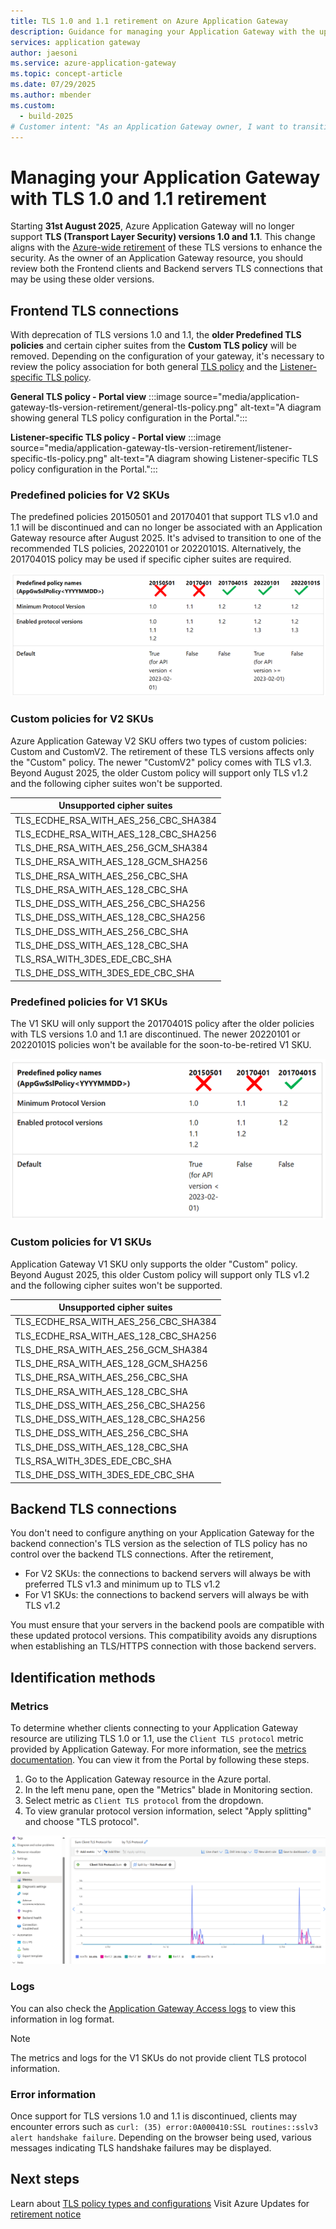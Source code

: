 ```yaml
---
title: TLS 1.0 and 1.1 retirement on Azure Application Gateway
description: Guidance for managing your Application Gateway with the upcoming retirement of TLS 1.0 and 1.1.
services: application gateway
author: jaesoni
ms.service: azure-application-gateway
ms.topic: concept-article
ms.date: 07/29/2025
ms.author: mbender
ms.custom:
  - build-2025
# Customer intent: "As an Application Gateway owner, I want to transition away from TLS versions 1.0 and 1.1, so that I can maintain security and compliance with upcoming changes effective August 2025."
---
```


# Managing your Application Gateway with TLS 1.0 and 1.1 retirement

Starting **31st August 2025**, Azure Application Gateway will no longer support **TLS (Transport Layer Security) versions 1.0 and 1.1**. This change aligns with the [Azure-wide retirement](https://azure.microsoft.com/updates?id=update-retirement-tls1-0-tls1-1-versions-azure-services) of these TLS versions to enhance the security. As the owner of an Application Gateway resource, you should review both the Frontend clients and Backend servers TLS connections that may be using these older versions.

## Frontend TLS connections

With deprecation of TLS versions 1.0 and 1.1, the **older Predefined TLS policies** and certain cipher suites from the **Custom TLS policy** will be removed. Depending on the configuration of your gateway, it's necessary to review the policy association for both general [TLS policy](application-gateway-ssl-policy-overview.md) and the [Listener-specific TLS policy](application-gateway-configure-listener-specific-ssl-policy.md).

**General TLS policy - Portal view**
:::image source="media/application-gateway-tls-version-retirement/general-tls-policy.png" alt-text="A diagram showing general TLS policy configuration in the Portal.":::

**Listener-specific TLS policy - Portal view**
:::image source="media/application-gateway-tls-version-retirement/listener-specific-tls-policy.png" alt-text="A diagram showing Listener-specific TLS policy configuration in the Portal.":::


### Predefined policies for V2 SKUs

The predefined policies 20150501 and 20170401 that support TLS v1.0 and 1.1 will be discontinued and can no longer be associated with an Application Gateway resource after August 2025. It's advised to transition to one of the recommended TLS policies, 20220101 or 20220101S. Alternatively, the 20170401S policy may be used if specific cipher suites are required. 

![A diagram showing predefined policies for V2 SKUs.](media/application-gateway-tls-version-retirement/v2-retiring-tls-policies.png)

### Custom policies for V2 SKUs

Azure Application Gateway V2 SKU offers two types of custom policies: Custom and CustomV2. The retirement of these TLS versions affects only the "Custom" policy. The newer "CustomV2" policy comes with TLS v1.3. Beyond August 2025, the older Custom policy will support only TLS v1.2 and the following cipher suites won't be supported.

| Unsupported cipher suites |
| ---------- |
| TLS_ECDHE_RSA_WITH_AES_256_CBC_SHA384 |
| TLS_ECDHE_RSA_WITH_AES_128_CBC_SHA256 |
| TLS_DHE_RSA_WITH_AES_256_GCM_SHA384 |
| TLS_DHE_RSA_WITH_AES_128_GCM_SHA256 |
| TLS_DHE_RSA_WITH_AES_256_CBC_SHA |
| TLS_DHE_RSA_WITH_AES_128_CBC_SHA |
| TLS_DHE_DSS_WITH_AES_256_CBC_SHA256 |
| TLS_DHE_DSS_WITH_AES_128_CBC_SHA256 |
| TLS_DHE_DSS_WITH_AES_256_CBC_SHA |
| TLS_DHE_DSS_WITH_AES_128_CBC_SHA |
| TLS_RSA_WITH_3DES_EDE_CBC_SHA |
| TLS_DHE_DSS_WITH_3DES_EDE_CBC_SHA |

### Predefined policies for V1 SKUs

The V1 SKU will only support the 20170401S policy after the older policies with TLS versions 1.0 and 1.1 are discontinued. The newer 20220101 or 20220101S policies won't be available for the soon-to-be-retired V1 SKU.

![A diagram showing predefined policies for V1 SKUs.](media/application-gateway-tls-version-retirement/v1-retiring-tls-policies.png)

### Custom policies for V1 SKUs

Application Gateway V1 SKU only supports the older "Custom" policy. Beyond August 2025, this older Custom policy will support only TLS v1.2 and the following cipher suites won't be supported.

| Unsupported cipher suites |
| ---------- |
| TLS_ECDHE_RSA_WITH_AES_256_CBC_SHA384 |
| TLS_ECDHE_RSA_WITH_AES_128_CBC_SHA256 |
| TLS_DHE_RSA_WITH_AES_256_GCM_SHA384 |
| TLS_DHE_RSA_WITH_AES_128_GCM_SHA256 |
| TLS_DHE_RSA_WITH_AES_256_CBC_SHA |
| TLS_DHE_RSA_WITH_AES_128_CBC_SHA |
| TLS_DHE_DSS_WITH_AES_256_CBC_SHA256 |
| TLS_DHE_DSS_WITH_AES_128_CBC_SHA256 |
| TLS_DHE_DSS_WITH_AES_256_CBC_SHA |
| TLS_DHE_DSS_WITH_AES_128_CBC_SHA |
| TLS_RSA_WITH_3DES_EDE_CBC_SHA |
| TLS_DHE_DSS_WITH_3DES_EDE_CBC_SHA |

## Backend TLS connections

You don't need to configure anything on your Application Gateway for the backend connection's TLS version as the selection of TLS policy has no control over the backend TLS connections. After the retirement, 

* For V2 SKUs: the connections to backend servers will always be with preferred TLS v1.3 and minimum up to TLS v1.2
* For V1 SKUs: the connections to backend servers will always be with TLS v1.2

You must ensure that your servers in the backend pools are compatible with these updated protocol versions. This compatibility avoids any disruptions when establishing an TLS/HTTPS connection with those backend servers.

## Identification methods

### Metrics
To determine whether clients connecting to your Application Gateway resource are utilizing TLS 1.0 or 1.1, use the `Client TLS protocol` metric provided by Application Gateway. For more information, see the [metrics documentation](monitor-application-gateway-reference.md#metrics). You can view it from the Portal by following these steps.

1. Go to the Application Gateway resource in the Azure portal.
2. In the left menu pane, open the "Metrics" blade in Monitoring section.
3. Select metric as `Client TLS protocol` from the dropdown.
4. To view granular protocol version information, select "Apply splitting" and choose "TLS protocol".

[![A diagram showing metrics page with TLS version split for application gateway traffic.](media/application-gateway-tls-version-retirement/metric-tls-version.png)](media/application-gateway-tls-version-retirement/metric-tls-version.png#lightbox)

### Logs
You can also check the [Application Gateway Access logs](monitor-application-gateway-reference.md#access-log-category) to view this information in log format.

> [!NOTE]
> The metrics and logs for the V1 SKUs do not provide client TLS protocol information.

### Error information
Once support for TLS versions 1.0 and 1.1 is discontinued, clients may encounter errors such as `curl: (35) error:0A000410:SSL routines::sslv3 alert handshake failure`. Depending on the browser being used, various messages indicating TLS handshake failures may be displayed.


## Next steps

Learn about [TLS policy types and configurations](application-gateway-ssl-policy-overview.md)
Visit Azure Updates for [retirement notice](https://azure.microsoft.com/updates?searchterms=application+gateway)

